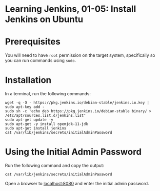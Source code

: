 # Learning Jenkins, 01-05: Install Jenkins on Ubuntu

# Prerequisites
You will need to have `root` permission on the target system, specifically so you can run commands using `sudo`.

# Installation
In a terminal, run the following commands:
```
wget -q -O - https://pkg.jenkins.io/debian-stable/jenkins.io.key | sudo apt-key add -
sudo sh -c 'echo deb https://pkg.jenkins.io/debian-stable binary/ > /etc/apt/sources.list.d/jenkins.list'
sudo apt-get update -y
sudo apt-get -y install openjdk-11-jdk
sudo apt-get install jenkins
cat /var/lib/jenkins/secrets/initialAdminPassword
```

# Using the Initial Admin Password
Run the following command and copy the output:
```
cat /var/lib/jenkins/secrets/initialAdminPassword
```

Open a browser to [localhost:8080](http://localhost:8080) and enter the initial admin password.
